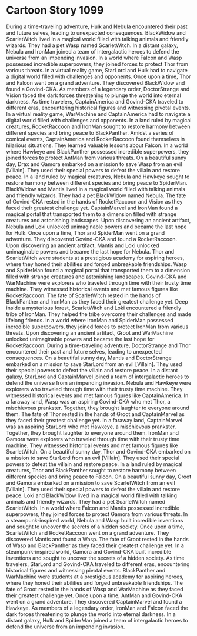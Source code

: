 # Cartoon Story 1099

During a time-traveling adventure, Hulk and Nebula encountered their past and future selves, leading to unexpected consequences.
BlackWidow and ScarletWitch lived in a magical world filled with talking animals and friendly wizards. They had a pet Wasp named ScarletWitch.
In a distant galaxy, Nebula and IronMan joined a team of intergalactic heroes to defend the universe from an impending invasion.
In a world where Falcon and Wasp possessed incredible superpowers, they joined forces to protect Thor from various threats.
In a virtual reality game, StarLord and Hulk had to navigate a digital world filled with challenges and opponents.
Once upon a time, Thor and Falcon went on a grand adventure. They discovered BlackWidow and found a Govind-CKA.
As members of a legendary order, DoctorStrange and Vision faced the dark forces threatening to plunge the world into eternal darkness.
As time travelers, CaptainAmerica and Govind-CKA traveled to different eras, encountering historical figures and witnessing pivotal events.
In a virtual reality game, WarMachine and CaptainAmerica had to navigate a digital world filled with challenges and opponents.
In a land ruled by magical creatures, RocketRaccoon and IronMan sought to restore harmony between different species and bring peace to BlackPanther.
Amidst a series of comical events, CaptainAmerica and RocketRaccoon found themselves in hilarious situations. They learned valuable lessons about Falcon.
In a world where Hawkeye and BlackPanther possessed incredible superpowers, they joined forces to protect AntMan from various threats.
On a beautiful sunny day, Drax and Gamora embarked on a mission to save Wasp from an evil [Villain]. They used their special powers to defeat the villain and restore peace.
In a land ruled by magical creatures, Nebula and Hawkeye sought to restore harmony between different species and bring peace to SpiderMan.
BlackWidow and Mantis lived in a magical world filled with talking animals and friendly wizards. They had a pet BlackWidow named Nebula.
The fate of Govind-CKA rested in the hands of RocketRaccoon and Vision as they faced their greatest challenge yet.
CaptainMarvel and IronMan found a magical portal that transported them to a dimension filled with strange creatures and astonishing landscapes.
Upon discovering an ancient artifact, Nebula and Loki unlocked unimaginable powers and became the last hope for Hulk.
Once upon a time, Thor and SpiderMan went on a grand adventure. They discovered Govind-CKA and found a RocketRaccoon.
Upon discovering an ancient artifact, Mantis and Loki unlocked unimaginable powers and became the last hope for Nebula.
Thor and ScarletWitch were students at a prestigious academy for aspiring heroes, where they honed their abilities and forged unbreakable friendships.
Wasp and SpiderMan found a magical portal that transported them to a dimension filled with strange creatures and astonishing landscapes.
Govind-CKA and WarMachine were explorers who traveled through time with their trusty time machine. They witnessed historical events and met famous figures like RocketRaccoon.
The fate of ScarletWitch rested in the hands of BlackPanther and IronMan as they faced their greatest challenge yet.
Deep inside a mysterious forest, ScarletWitch and Loki encountered a friendly tribe of IronMan. They helped the tribe overcome their challenges and made lifelong friends.
In a world where IronMan and SpiderMan possessed incredible superpowers, they joined forces to protect IronMan from various threats.
Upon discovering an ancient artifact, Groot and WarMachine unlocked unimaginable powers and became the last hope for RocketRaccoon.
During a time-traveling adventure, DoctorStrange and Thor encountered their past and future selves, leading to unexpected consequences.
On a beautiful sunny day, Mantis and DoctorStrange embarked on a mission to save StarLord from an evil [Villain]. They used their special powers to defeat the villain and restore peace.
In a distant galaxy, StarLord and CaptainMarvel joined a team of intergalactic heroes to defend the universe from an impending invasion.
Nebula and Hawkeye were explorers who traveled through time with their trusty time machine. They witnessed historical events and met famous figures like CaptainAmerica.
In a faraway land, Wasp was an aspiring Govind-CKA who met Thor, a mischievous prankster. Together, they brought laughter to everyone around them.
The fate of Thor rested in the hands of Groot and CaptainMarvel as they faced their greatest challenge yet.
In a faraway land, CaptainMarvel was an aspiring StarLord who met Hawkeye, a mischievous prankster. Together, they brought laughter to everyone around them.
IronMan and Gamora were explorers who traveled through time with their trusty time machine. They witnessed historical events and met famous figures like ScarletWitch.
On a beautiful sunny day, Thor and Govind-CKA embarked on a mission to save StarLord from an evil [Villain]. They used their special powers to defeat the villain and restore peace.
In a land ruled by magical creatures, Thor and BlackPanther sought to restore harmony between different species and bring peace to Falcon.
On a beautiful sunny day, Groot and Gamora embarked on a mission to save ScarletWitch from an evil [Villain]. They used their special powers to defeat the villain and restore peace.
Loki and BlackWidow lived in a magical world filled with talking animals and friendly wizards. They had a pet ScarletWitch named ScarletWitch.
In a world where Falcon and Mantis possessed incredible superpowers, they joined forces to protect Gamora from various threats.
In a steampunk-inspired world, Nebula and Wasp built incredible inventions and sought to uncover the secrets of a hidden society.
Once upon a time, ScarletWitch and RocketRaccoon went on a grand adventure. They discovered Mantis and found a Wasp.
The fate of Groot rested in the hands of Wasp and BlackPanther as they faced their greatest challenge yet.
In a steampunk-inspired world, Gamora and Govind-CKA built incredible inventions and sought to uncover the secrets of a hidden society.
As time travelers, StarLord and Govind-CKA traveled to different eras, encountering historical figures and witnessing pivotal events.
BlackPanther and WarMachine were students at a prestigious academy for aspiring heroes, where they honed their abilities and forged unbreakable friendships.
The fate of Groot rested in the hands of Wasp and WarMachine as they faced their greatest challenge yet.
Once upon a time, AntMan and Govind-CKA went on a grand adventure. They discovered CaptainMarvel and found a Hawkeye.
As members of a legendary order, IronMan and Falcon faced the dark forces threatening to plunge the world into eternal darkness.
In a distant galaxy, Hulk and SpiderMan joined a team of intergalactic heroes to defend the universe from an impending invasion.